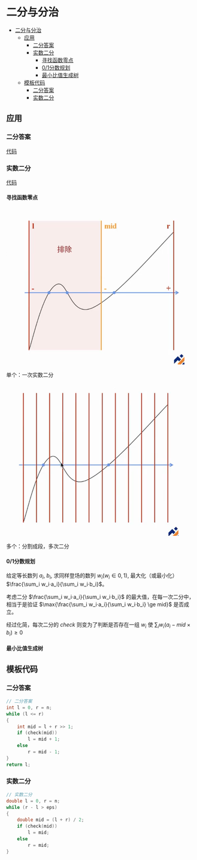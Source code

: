 # 二分与分治

- [二分与分治](#二分与分治)
  - [应用](#应用)
    - [二分答案](#二分答案)
    - [实数二分](#实数二分)
      - [寻找函数零点](#寻找函数零点)
      - [0/1分数规划](#01分数规划)
      - [最小比值生成树](#最小比值生成树)
  - [模板代码](#模板代码)
    - [二分答案](#二分答案-1)
    - [实数二分](#实数二分-1)

## 应用

### 二分答案

[代码](#二分答案)

### 实数二分

[代码](#实数二分)

#### 寻找函数零点

![单个](image.png)

单个：一次实数二分

![多个](image-1.png)

多个：分割成段，多次二分

#### 0/1分数规划

给定等长数列 $a_i$, $b_i$, 求同样登场的数列 $w_i (w_i \in{0,1})$, 最大化（或最小化）$\frac{\sum_i w_i·a_i}{\sum_i w_i·b_i}$。

考虑二分 $\frac{\sum_i w_i·a_i}{\sum_i w_i·b_i}$ 的最大值，在每一次二分中，相当于是验证 $\max{\frac{\sum_i w_i·a_i}{\sum_i w_i·b_i} \ge mid}$ 是否成立。

经过化简，每次二分的 $check$ 则变为了判断是否存在一组 $w_i$ 使 $\sum_iw_i(a_i-mid\times{b_i})\ge0$

#### 最小比值生成树

## 模板代码

### 二分答案

```cpp
// 二分答案
int l = 0, r = n;
while (l <= r)
{
    int mid = l + r >> 1;
    if (check(mid))
        l = mid + 1;
    else
        r = mid - 1;
}
return l;
```

### 实数二分

```cpp
// 实数二分
double l = 0, r = n;
while (r - l > eps)
{
    double mid = (l + r) / 2;
    if (check(mid))
        l = mid;
    else
        r = mid;
}
```
